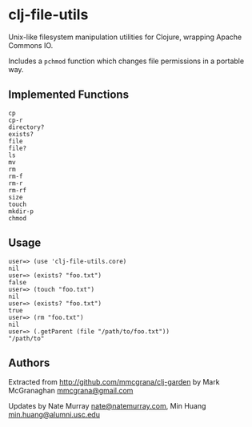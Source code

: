 # clj-file-utils

Unix-like filesystem manipulation utilities for Clojure, wrapping Apache
Commons IO.

Includes a `pchmod` function which changes file permissions in a portable
way.

## Implemented Functions

    cp
    cp-r
    directory?
    exists?
    file
    file?
    ls
    mv
    rm
    rm-f
    rm-r
    rm-rf
    size
    touch
    mkdir-p
    chmod

## Usage

    user=> (use 'clj-file-utils.core)
    nil
    user=> (exists? "foo.txt")
    false
    user=> (touch "foo.txt")
    nil
    user=> (exists? "foo.txt")
    true
    user=> (rm "foo.txt")
    nil
    user=> (.getParent (file "/path/to/foo.txt"))
    "/path/to"

## Authors

Extracted from <http://github.com/mmcgrana/clj-garden> by Mark McGranaghan <mmcgrana@gmail.com>

Updates by Nate Murray <nate@natemurray.com>, Min Huang <min.huang@alumni.usc.edu>
